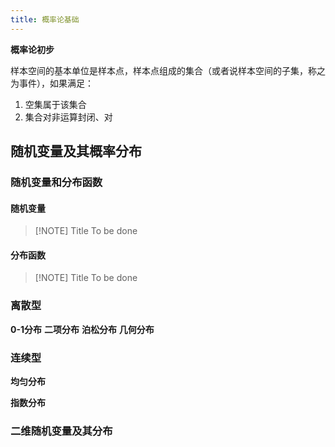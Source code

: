 ```yaml
---
title: 概率论基础
---
```


**概率论初步**

样本空间的基本单位是样本点，样本点组成的集合（或者说样本空间的子集，称之为事件），如果满足：

1.   空集属于该集合 
2.   集合对非运算封闭、对

## **随机变量及其概率分布**
### 随机变量和分布函数
#### 随机变量

> [!NOTE] Title
>To be done

#### 分布函数

> [!NOTE] Title
> To be done


### 离散型
**0-1分布**
**二项分布**
**泊松分布**
**几何分布**


### 连续型
**均匀分布**

**指数分布**

### 二维随机变量及其分布

